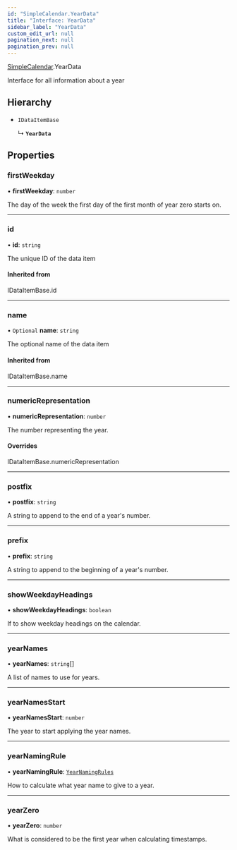 ```yaml
---
id: "SimpleCalendar.YearData"
title: "Interface: YearData"
sidebar_label: "YearData"
custom_edit_url: null
pagination_next: null
pagination_prev: null
---
```


[SimpleCalendar](../namespaces/SimpleCalendar.md).YearData

Interface for all information about a year

## Hierarchy

- `IDataItemBase`

  ↳ **`YearData`**

## Properties

### firstWeekday

• **firstWeekday**: `number`

The day of the week the first day of the first month of year zero starts on.

___

### id

• **id**: `string`

The unique ID of the data item

#### Inherited from

IDataItemBase.id

___

### name

• `Optional` **name**: `string`

The optional name of the data item

#### Inherited from

IDataItemBase.name

___

### numericRepresentation

• **numericRepresentation**: `number`

The number representing the year.

#### Overrides

IDataItemBase.numericRepresentation

___

### postfix

• **postfix**: `string`

A string to append to the end of a year's number.

___

### prefix

• **prefix**: `string`

A string to append to the beginning of a year's number.

___

### showWeekdayHeadings

• **showWeekdayHeadings**: `boolean`

If to show weekday headings on the calendar.

___

### yearNames

• **yearNames**: `string`[]

A list of names to use for years.

___

### yearNamesStart

• **yearNamesStart**: `number`

The year to start applying the year names.

___

### yearNamingRule

• **yearNamingRule**: [`YearNamingRules`](../enums/SimpleCalendar.api.YearNamingRules.md)

How to calculate what year name to give to a year.

___

### yearZero

• **yearZero**: `number`

What is considered to be the first year when calculating timestamps.
